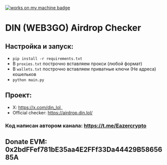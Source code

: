 [![works on my machine badge](https://cdn.jsdelivr.net/gh/nikku/works-on-my-machine@v0.4.0/badge.svg)](https://github.com/nikku/works-on-my-machine)

# DIN (WEB3GO) Airdrop Checker
## Настройка и запуск:
- `pip install -r requirements.txt`
- В `proxies.txt` построчно вставляем прокси (любой формат)
- В `wallets.txt` построчно вставляем приватные ключи (Не адреса) кошельков
- `python main.py`

## Проект:
- X: https://x.com/din_lol_
- Official checker: https://airdrop.din.lol/

### **Код написан автором канала:** https://t.me/Eazercrypto
## **Donate EVM:** 0x2bdFFef781bE35aa4E2FFf33Da44429B5865685A
